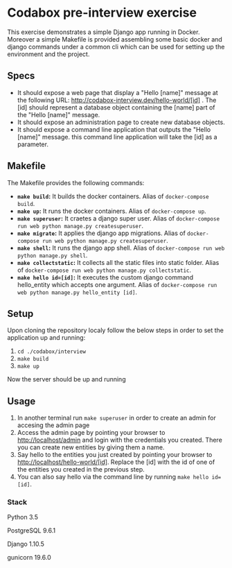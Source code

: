 # Codabox pre-interview exercise
This exercise demonstrates a simple Django app running in Docker. Moreover a simple Makefile is provided assembling some basic docker and django commands under a common cli which can be used for setting up the environment and the project.

## Specs
* It should expose a web page that display a "Hello [name]" message at the following URL: http://codabox-interview.dev/hello-world/[id] . The [id] should represent a database object containing the [name] part of the "Hello [name]" message.
* It should expose an administration page to create new database objects.
* It should expose a command line application that outputs the "Hello [name]" message. this command line application will take the [id] as a parameter.

## Makefile
The Makefile provides the following commands:
* **`make build`:** It builds the docker containers. Alias of `docker-compose build`.
* **`make up`:** It runs the docker containers. Alias of `docker-compose up`.
* **`make superuser`:** It craetes a django super user. Alias of `docker-compose run web python manage.py createsuperuser`.
* **`make migrate`:** It applies the django app migrations. Alias of `docker-compose run web python manage.py createsuperuser`.
* **`make shell`:** It runs the django app shell. Alias of `docker-compose run web python manage.py shell`.
* **`make collectstatic`:** It collects all the static files into static folder. Alias of `docker-compose run web python manage.py collectstatic`.
* **`make hello id=[id]`:** It executes the custom django command hello_entity which accepts one argument. Alias of `docker-compose run web python manage.py hello_entity [id]`.

## Setup
Upon cloning the repository localy follow the below steps in order to set the application up and running:

1. `cd ./codabox/interview`
2. `make build`
3. `make up`

Now the server should be up and running

## Usage
1. In another terminal run `make superuser` in order to create an admin for accesing the admin page
2. Access the admin page by pointing your browser to [http://localhost/admin](http://localhost/admin) and login with the credentials you created. There you can create new entities by giving them a name.
3. Say hello to the entities you just created by pointing your browser to [http://localhost/hello-world/[id]](http://localhost/hello-world/[id]). Replace the [id] with the id of one of the entities you created in the previous step.
4. You can also say hello via the command line by running `make hello id=[id]`.

### Stack

Python 3.5

PostgreSQL 9.6.1

Django 1.10.5

gunicorn 19.6.0

